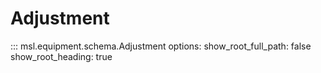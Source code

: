 # Adjustment

::: msl.equipment.schema.Adjustment
    options:
        show_root_full_path: false
        show_root_heading: true
